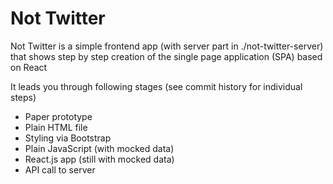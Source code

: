 # Not Twitter

Not Twitter is a simple frontend app (with server part in ./not-twitter-server) that shows step by step creation of the single page application (SPA) based on React

It leads you through following stages (see commit history for individual steps)

* Paper prototype
* Plain HTML file
* Styling via Bootstrap
* Plain JavaScript (with mocked data)
* React.js app (still with mocked data)
* API call to server


